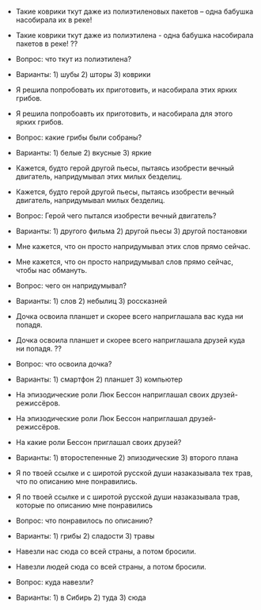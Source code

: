 * Такие коврики ткут даже из полиэтиленовых пакетов – одна бабушка насобирала их в реке!
* Такие коврики ткут даже из полиэтилена - одна бабушка насобирала пакетов в реке! ??
* Вопрос: что ткут из полиэтилена? 
* Варианты: 1) шубы 2) шторы 3) коврики


* Я решила попробовать их приготовить, и насобирала этих ярких грибов.
* Я решила попробоавть их приготовить, и насобирала для этого ярких грибов.
* Вопрос: какие грибы были собраны?
* Варианты: 1) белые 2) вкусные 3) яркие


* Кажется, будто герой другой пьесы, пытаясь изобрести вечный двигатель, напридумывал этих милых безделиц.
* Кажется, будто герой другой пьесы, пытаясь изобрести вечный двигатель, напридумывал милых безделиц.
* Вопрос: Герой чего пытался изобрести вечный двигатель?
* Варианты: 1) другого фильма 2) другой пьесы 3) другой постановки 


* Мне кажется, что он просто напридумывал этих слов прямо сейчас.
* Мне кажется, что он просто напридумывал слов прямо сейчас, чтобы нас обмануть. 
* Вопрос: чего он напридумывал?
* Варианты: 1) слов 2) небылиц 3) россказней


* Дочка освоила планшет и скорее всего наприглашала вас куда ни попадя. 
* Дочка освоила планшет и скорее всего наприглашала друзей куда ни попадя. ??
* Вопрос: что освоила дочка?
* Варианты: 1) смартфон 2) планшет 3) компьютер


* На эпизодические роли Люк Бессон наприглашал своих друзей-режиссёров.
* На эпизодические роли Люк Бессон наприглашал друзей-режиссёров. 
* На какие роли Бессон приглашал своих друзей?
* Варианты: 1) второстепенные 2) эпизодические 3) второго плана


* Я по твоей ссылке и с широтой русской души назаказывала тех трав, что по описанию мне понравились.
* Я по твоей ссылке и с широтой русской души назаказывала трав, которые по описанию мне понравились
* Вопрос: что понравилось по описанию?
* Варианты: 1) грибы 2) сладости 3) травы


* Навезли нас сюда со всей страны, а потом бросили.
* Навезли людей сюда со всей страны, а потом бросили.
* Вопрос: куда навезли?
* Варианты: 1) в Сибирь 2) туда 3) сюда